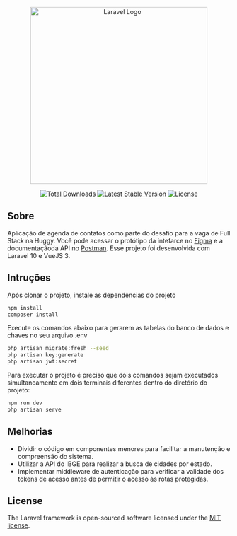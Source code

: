 <p align="center"><a href="https://laravel.com" target="_blank"><img src="https://raw.githubusercontent.com/laravel/art/master/logo-lockup/5%20SVG/2%20CMYK/1%20Full%20Color/laravel-logolockup-cmyk-red.svg" width="400" alt="Laravel Logo"></a></p>

<p align="center">
<a href="https://packagist.org/packages/laravel/framework"><img src="https://img.shields.io/packagist/dt/laravel/framework" alt="Total Downloads"></a>
<a href="https://packagist.org/packages/laravel/framework"><img src="https://img.shields.io/packagist/v/laravel/framework" alt="Latest Stable Version"></a>
<a href="https://packagist.org/packages/laravel/framework"><img src="https://img.shields.io/packagist/l/laravel/framework" alt="License"></a>
</p>

## Sobre

Aplicação de agenda de contatos como parte do desafio para a vaga de Full Stack na Huggy.
Você pode acessar o protótipo da intefarce no [Figma](https://www.figma.com/file/g044NtrFul2H160eRFeHKB/Desafio-Front?type=design&node-id=1-2310&mode=design&t=xkZy3BfWTK1PEDew-0) e a documentaçãoda API no [Postman](https://www.postman.com/cryosat-geoscientist-4230260/workspace/aplicaes/documentation/33926909-8ed8ffbf-4980-4299-980a-f5eeb0b68e29). 
Esse projeto foi desenvolvida com Laravel 10 e VueJS 3.


## Intruções

Após clonar o projeto, instale as dependências do projeto
```bash
npm install
composer install
```

Execute os comandos abaixo para gerarem as tabelas do banco de dados e chaves no seu arquivo .env
```bash
php artisan migrate:fresh --seed
php artisan key:generate
php artisan jwt:secret

```
Para executar o projeto é preciso que dois comandos sejam executados simultaneamente em dois terminais diferentes dentro do diretório do projeto:
```bash
npm run dev
php artisan serve
```
## Melhorias
- Dividir o código em componentes menores para facilitar a manutenção e compreensão do sistema.
- Utilizar a API do IBGE para realizar a busca de cidades por estado.
- Implementar middleware de autenticação para verificar a validade dos tokens de acesso antes de permitir o acesso às rotas protegidas.

## License

The Laravel framework is open-sourced software licensed under the [MIT license](https://opensource.org/licenses/MIT).
